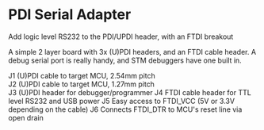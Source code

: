 # PDI Serial Adapter
 Add logic level RS232 to the PDI/UPDI header, with an FTDI breakout

A simple 2 layer board with 3x (U)PDI headers, and an FTDI cable header. A debug serial port is really handy, and STM debuggers have one built in.

J1 (U)PDI cable to target MCU, 2.54mm pitch<br>
J2 (U)PDI cable to target MCU, 1.27mm pitch<br>
J3 (U)PDI header for debugger/programmer
J4 FTDI cable header for TTL level RS232 and USB power
J5 Easy access to FTDI_VCC (5V or 3.3V depending on the cable)
J6 Connects FTDI_DTR to MCU's reset line via open drain
